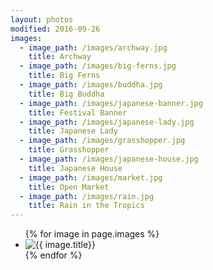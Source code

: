 ```yaml
---
layout: photos
modified: 2016-09-26
images:
  - image_path: /images/archway.jpg
    title: Archway
  - image_path: /images/big-ferns.jpg
    title: Big Ferns
  - image_path: /images/buddha.jpg
    title: Big Buddha
  - image_path: /images/japanese-banner.jpg
    title: Festival Banner
  - image_path: /images/japanese-lady.jpg
    title: Japanese Lady
  - image_path: /images/grasshopper.jpg
    title: Grasshopper
  - image_path: /images/japanese-house.jpg
    title: Japanese House
  - image_path: /images/market.jpg
    title: Open Market
  - image_path: /images/rain.jpg
    title: Rain in the Tropics
---
```



<ul class="photo-gallery">
  {% for image in page.images %}
    <li><img src="{{ image.image_path }}" alt="{{ image.title}}"/></li>
  {% endfor %}
</ul>